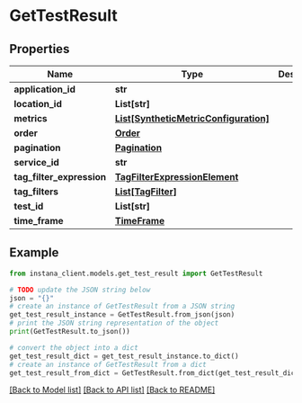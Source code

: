 # GetTestResult


## Properties

Name | Type | Description | Notes
------------ | ------------- | ------------- | -------------
**application_id** | **str** |  | [optional] 
**location_id** | **List[str]** |  | [optional] 
**metrics** | [**List[SyntheticMetricConfiguration]**](SyntheticMetricConfiguration.md) |  | 
**order** | [**Order**](Order.md) |  | [optional] 
**pagination** | [**Pagination**](Pagination.md) |  | [optional] 
**service_id** | **str** |  | [optional] 
**tag_filter_expression** | [**TagFilterExpressionElement**](TagFilterExpressionElement.md) |  | [optional] 
**tag_filters** | [**List[TagFilter]**](TagFilter.md) |  | [optional] 
**test_id** | **List[str]** |  | [optional] 
**time_frame** | [**TimeFrame**](TimeFrame.md) |  | [optional] 

## Example

```python
from instana_client.models.get_test_result import GetTestResult

# TODO update the JSON string below
json = "{}"
# create an instance of GetTestResult from a JSON string
get_test_result_instance = GetTestResult.from_json(json)
# print the JSON string representation of the object
print(GetTestResult.to_json())

# convert the object into a dict
get_test_result_dict = get_test_result_instance.to_dict()
# create an instance of GetTestResult from a dict
get_test_result_from_dict = GetTestResult.from_dict(get_test_result_dict)
```
[[Back to Model list]](../README.md#documentation-for-models) [[Back to API list]](../README.md#documentation-for-api-endpoints) [[Back to README]](../README.md)


